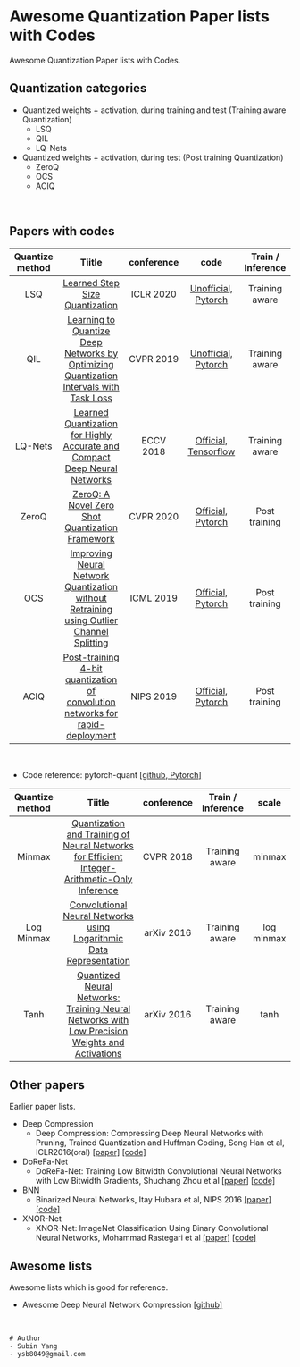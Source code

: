 # Awesome Quantization Paper lists with Codes
Awesome Quantization Paper lists with Codes.



<h2>Quantization categories</h2>

- Quantized weights + activation, during training and test (Training aware Quantization)  
  - LSQ  
  - QIL  
  - LQ-Nets  
- Quantized weights + activation, during test (Post training Quantization)  
  - ZeroQ  
  - OCS  
  - ACIQ  



<br>



<h2>Papers with codes</h2>


| Quantize method |                            Tiitle                            | conference |                             code                             | Train / Inference |
| :-------------: | :----------------------------------------------------------: | :--------: | :----------------------------------------------------------: | :---------------: |
|       LSQ       | [Learned Step Size Quantization](https://arxiv.org/abs/1902.08153) | ICLR 2020  | [Unofficial, Pytorch](https://github.com/hustzxd/LSQuantization) |  Training aware   |
|       QIL       | [Learning to Quantize Deep Networks by Optimizing Quantization Intervals with Task Loss](https://arxiv.org/abs/1808.05779) | CVPR 2019  | [Unofficial, Pytorch](https://github.com/csyhhu/Awesome-Deep-Neural-Network-Compression/tree/master/Codes) |  Training aware   |
|     LQ-Nets     | [Learned Quantization for Highly Accurate and Compact Deep Neural Networks](https://arxiv.org/pdf/1807.10029.pdf) | ECCV 2018  | [Official, Tensorflow](https://github.com/microsoft/LQ-Nets) |  Training aware   |
|      ZeroQ      | [ZeroQ: A Novel Zero Shot Quantization Framework](https://arxiv.org/abs/2001.00281) | CVPR 2020  |  [Official, Pytorch](https://github.com/amirgholami/ZeroQ)   |   Post training   |
|       OCS       | [Improving Neural Network Quantization without Retraining using Outlier Channel Splitting](https://arxiv.org/abs/1901.09504) | ICML 2019  | [Official, Pytorch](https://github.com/cornell-zhang/dnn-quant-ocs) |   Post training   |
|      ACIQ       | [Post-training 4-bit quantization of convolution networks for rapid-deployment](https://arxiv.org/abs/1810.05723) | NIPS 2019  | [Official, Pytorch](https://github.com/submission2019/cnn-quantization) |   Post training   |



<br>

- Code reference: pytorch-quant  [[github, Pytorch]](https://github.com/wjc852456/pytorch-quant)

| Quantize method |                            Tiitle                            | conference | Train / Inference |   scale    |
| :-------------: | :----------------------------------------------------------: | :--------: | :---------------: | :--------: |
|     Minmax      | [Quantization and Training of Neural Networks for Efficient Integer-Arithmetic-Only Inference](https://arxiv.org/abs/1712.05877) | CVPR 2018  |  Training aware   |   minmax   |
|   Log Minmax    | [Convolutional Neural Networks using Logarithmic Data Representation](https://arxiv.org/abs/1603.01025) | arXiv 2016 |  Training aware   | log minmax |
|      Tanh       | [Quantized Neural Networks: Training Neural Networks with Low Precision Weights and Activations](https://arxiv.org/abs/1609.07061) | arXiv 2016 |  Training aware   |    tanh    |





<h2>Other papers</h2>
Earlier paper lists.

- Deep Compression
  - Deep Compression: Compressing Deep Neural Networks with Pruning, Trained Quantization and Huffman Coding, Song Han et al, ICLR2016(oral)  [[paper]](https://arxiv.org/abs/1510.00149)  [[code]](https://github.com/synxlin/nn-compression)
- DoReFa-Net
  - DoReFa-Net: Training Low Bitwidth Convolutional Neural Networks with Low Bitwidth Gradients, Shuchang Zhou et al  [[paper]](https://arxiv.org/abs/1606.06160)  [[code]](https://github.com/tensorpack/tensorpack/tree/master/examples/DoReFa-Net)
- BNN
  - Binarized Neural Networks, Itay Hubara et al, NIPS 2016  [[paper]](https://papers.nips.cc/paper/6573-binarized-neural-networks)  [[code]](https://github.com/itayhubara/BinaryNet.pytorch)
- XNOR-Net
  - XNOR-Net: ImageNet Classification Using Binary Convolutional Neural Networks, Mohammad Rastegari et al  [[paper]](https://arxiv.org/abs/1603.05279)  [[code]](https://github.com/jiecaoyu/XNOR-Net-PyTorch)



<h2>Awesome lists</h2>
Awesome lists which is good for reference.

- Awesome Deep Neural Network Compression  [[github]](https://github.com/csyhhu/Awesome-Deep-Neural-Network-Compression)

<br>



```
# Author
- Subin Yang
- ysb8049@gmail.com
```

